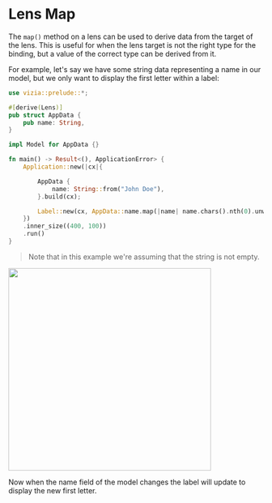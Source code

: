 # Lens Map

The `map()` method on a lens can be used to derive data from the target of the lens. This is useful for when the lens target is not the right type for the binding, but a value of the correct type can be derived from it.

For example, let's say we have some string data representing a name in our model, but we only want to display the first letter within a label:

```rust
use vizia::prelude::*;

#[derive(Lens)]
pub struct AppData {
    pub name: String,
}

impl Model for AppData {}

fn main() -> Result<(), ApplicationError> {
    Application::new(|cx|{

        AppData {
            name: String::from("John Doe"),
        }.build(cx);

        Label::new(cx, AppData::name.map(|name| name.chars().nth(0).unwrap()));
    })
    .inner_size((400, 100))
    .run()
}
```

> Note that in this example we're assuming that the string is not empty.

<img src="../img/stylesheet.png" alt="" width="400"/>

Now when the name field of the model changes the label will update to display the new first letter.   